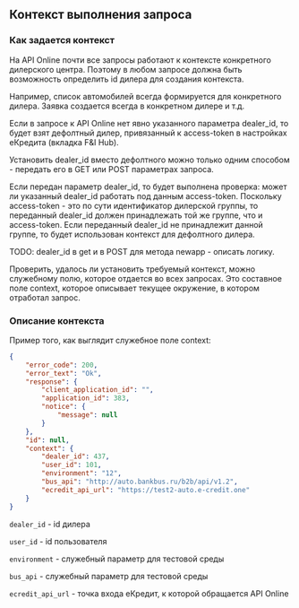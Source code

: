 ## Контекст выполнения запроса

### Как задается контекст

На API Online почти все запросы работают к контексте конкретного дилерского центра.
Поэтому в любом запросе должна быть возможность определить id дилера для создания контекста.

Например, список автомобилей всегда формируется для конкретного дилера. Заявка создается всегда в конкретном дилере и т.д.

Если в запросе к API Online нет явно указанного параметра dealer_id, то будет взят дефолтный
дилер, привязанный к access-token в настройках еКредита (вкладка F&I Hub).

Установить dealer_id вместо дефолтного можно только одним способом - передать его в GET или POST параметрах запроса.

Если передан параметр dealer_id, то будет выполнена проверка: может ли указанный dealer_id работать
под данным access-token. Поскольку access-token - это по сути идентификатор дилерской группы, то переданный dealer_id 
должен принадлежать той же группе, что и access-token. Если переданный dealer_id не принадлежит данной группе, то будет
использован контекст для дефолтного дилера.

TODO: dealer_id в get и в POST для метода newapp - описать логику.

Проверить, удалось ли установить требуемый контекст, можно служебному полю, которое отдается во всех запросах. 
Это составное поле context, которое описывает текущее окружение, в котором отработал запрос.


### Описание контекста

Пример того, как выглядит служебное поле context:

```json
{
    "error_code": 200,
    "error_text": "Ok",
    "response": {
        "client_application_id": "",
        "application_id": 383,
        "notice": {
            "message": null
        }
    },
    "id": null,
    "context": {
        "dealer_id": 437,
        "user_id": 101,
        "environment": "12",
        "bus_api": "http://auto.bankbus.ru/b2b/api/v1.2",
        "ecredit_api_url": "https://test2-auto.e-credit.one"
    }
}
```

`dealer_id` - id дилера
 
`user_id` - id пользователя
 
`environment` - служебный параметр для тестовой среды
 
`bus_api` - служебный параметр для тестовой среды

`ecredit_api_url` - точка входа еКредит, к которой обращается API Online
